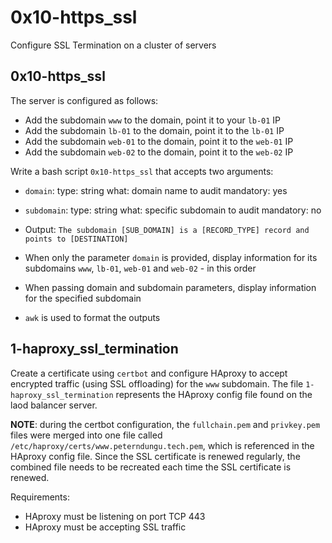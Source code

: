 # 0x10-https_ssl
Configure SSL Termination on a cluster of servers

## 0x10-https_ssl
The server is configured as follows:
- Add the subdomain `www` to the domain, point it to your `lb-01` IP
- Add the subdomain `lb-01` to the domain, point it to the `lb-01` IP
- Add the subdomain `web-01` to the domain, point it to the `web-01` IP
- Add the subdomain `web-02` to the domain, point it to the `web-02` IP

Write a bash script `0x10-https_ssl` that accepts two arguments:
- `domain`:
    type: string
    what: domain name to audit
    mandatory: yes
- `subdomain`:
    type: string
    what: specific subdomain to audit
    mandatory: no

- Output: `The subdomain [SUB_DOMAIN] is a [RECORD_TYPE] record and points to [DESTINATION]`
- When only the parameter `domain` is provided, display information for its subdomains `www`, `lb-01`, `web-01` and `web-02` - in this order
- When passing domain and subdomain parameters, display information for the specified subdomain
- `awk` is used to format the outputs

## 1-haproxy_ssl_termination
Create a certificate using `certbot` and configure HAproxy to accept encrypted traffic (using SSL offloading) for the `www` subdomain. The file `1-haproxy_ssl_termination` represents the HAproxy config file found on the laod balancer server.

**NOTE**: during the certbot configuration, the `fullchain.pem` and `privkey.pem` files were merged into one file called `/etc/haproxy/certs/www.peterndungu.tech.pem`, which is referenced in the HAproxy config file. Since the SSL certificate is renewed regularly, the combined file needs to be recreated each time the SSL certificate is renewed.

Requirements:
- HAproxy must be listening on port TCP 443
- HAproxy must be accepting SSL traffic
